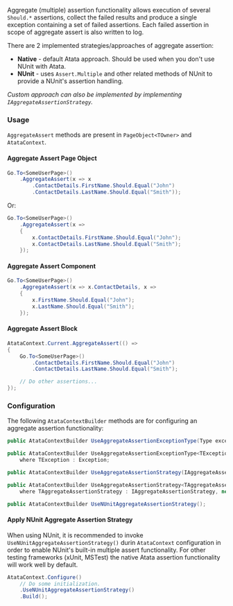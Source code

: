 Aggregate (multiple) assertion functionality allows execution of several `Should.*` assertions,
collect the failed results and produce a single exception containing a set of failed assertions.
Each failed assertion in scope of aggregate assert is also written to log.

There are 2 implemented strategies/approaches of aggregate assertion:
- **Native** - default Atata approach. Should be used when you don't use NUnit with Atata.
- **NUnit** - uses `Assert.Multiple` and other related methods of NUnit to provide a NUnit's assertion handling.

*Custom approach can also be implemented by implementing `IAggregateAssertionStrategy`.*

### Usage

`AggregateAssert` methods are present in `PageObject<TOwner>` and `AtataContext`.

#### Aggregate Assert Page Object

```cs
Go.To<SomeUserPage>()
    .AggregateAssert(x => x
        .ContactDetails.FirstName.Should.Equal("John")
        .ContactDetails.LastName.Should.Equal("Smith"));
```

Or:

```cs
Go.To<SomeUserPage>()
    .AggregateAssert(x =>
    {
        x.ContactDetails.FirstName.Should.Equal("John");
        x.ContactDetails.LastName.Should.Equal("Smith");
    });
```

#### Aggregate Assert Component

```cs
Go.To<SomeUserPage>()
    .AggregateAssert(x => x.ContactDetails, x =>
    {
        x.FirstName.Should.Equal("John");
        x.LastName.Should.Equal("Smith");
    });
```

#### Aggregate Assert Block

```cs
AtataContext.Current.AggregateAssert(() =>
{
    Go.To<SomeUserPage>()
        .ContactDetails.FirstName.Should.Equal("John")
        .ContactDetails.LastName.Should.Equal("Smith");

    // Do other assertions...
});
```

### Configuration

The following `AtataContextBuilder` methods are for configuring an aggregate assertion functionality:

```cs
public AtataContextBuilder UseAggregateAssertionExceptionType(Type exceptionType);

public AtataContextBuilder UseAggregateAssertionExceptionType<TException>()
    where TException : Exception;

public AtataContextBuilder UseAggregateAssertionStrategy(IAggregateAssertionStrategy strategy);

public AtataContextBuilder UseAggregateAssertionStrategy<TAggregateAssertionStrategy>()
    where TAggregateAssertionStrategy : IAggregateAssertionStrategy, new();

public AtataContextBuilder UseNUnitAggregateAssertionStrategy();
```

#### Apply NUnit Aggregate Assertion Strategy

When using NUnit, it is recommended to invoke `UseNUnitAggregateAssertionStrategy()` durin
`AtataContext` configuration in order to enable NUnit's built-in multiple assert functionality.
For other testing frameworks (xUnit, MSTest) the native Atata assertion functionality will work well by default.

```cs
AtataContext.Configure()
    // Do some initialization.
    .UseNUnitAggregateAssertionStrategy()
    .Build();
```
